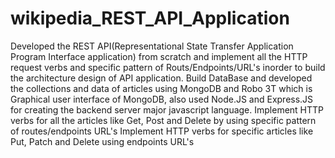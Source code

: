 # wikipedia_REST_API_Application 
Developed the REST API(Representational State Transfer Application Program Interface application) from scratch and implement all the HTTP request verbs and specific pattern of Routs/Endpoints/URL's inorder to build the architecture design of API application.
Build DataBase and developed the collections and data of articles using MongoDB and Robo 3T which is Graphical user interface of MongoDB, also used Node.JS and Express.JS for creating the backend server major javascript language.
Implement HTTP verbs for all the articles like Get, Post and Delete by using specific pattern of routes/endpoints URL's 
Implement HTTP verbs for specific articles like Put, Patch and Delete using endpoints URL's
